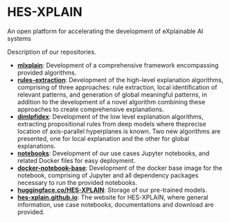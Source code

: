 # HES-XPLAIN

An open platform for accelerating the development of eXplainable AI systems

Description of our repositories.

- **[mlxplain](../../../mlxplain)**: Development of a comprehensive framework encompassing provided algorithms.
- **[rules-extraction](../../../rules-extraction)**: Development of the high-level explanation algorithms, comprising of three approaches: rule extraction, local identification of relevant patterns, and generation of global meaningful patterns, in addition to the development of a novel algorithm combining these approaches to create comprehensive explanations.
- **[dimlpfidex](../../../dimlpfidex)**: Development of the low level explanation algorithms, extracting propositional rules from deep models where theprecise location of axis-parallel hyperplanes is known. Two new algorithms are presented, one for local explanation and the other for global explanations. 
- **[notebooks](../../../notebooks)**: Development of our use cases Jupyter notebooks, and related Docker files for easy deployment.
- **[docker-notebook-base](../../../docker-notebook-base)**: Development of the docker base image for the notebook, comprising of Jupyter and all dependency packages necessary to run the provided notebooks.
- **[huggingface.co/HES-XPLAIN](https://huggingface.co/HES-XPLAIN)**: Storage of our pre-trained models.
- **[hes-xplain.github.io](../../../hes-xplain.github.io)**: The website for HES-XPLAIN, where general information, use case notebooks, documentations and download are provided.

